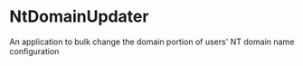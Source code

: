 # NtDomainUpdater
An application to bulk change the domain portion of users' NT domain name configuration
